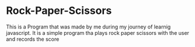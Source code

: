 # Rock-Paper-Scissors

This is a Program that was made by me during my journey of learnig javascript. It is a simple program tha plays rock paper scissors with the user and records the score
